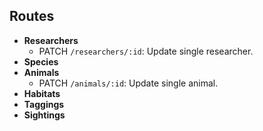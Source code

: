 ## Routes

- **Researchers**
  <!-- - GET `/researchers`: Get all researchers. -->
  <!-- - GET `/researchers/:id`: Get single researcher. -->
  <!-- - POST `/researchers`: Add new researcher. -->
  - PATCH `/researchers/:id`: Update single researcher.
  <!-- - DELETE `/researchers/:id`: Delete single researcher. -->
- **Species**
  <!-- - GET `/species`: Get all species. -->
  <!-- - GET `/species/:id`: Get single species. -->
  <!-- - POST `/species`: Add new species. -->
- **Animals**
  <!-- - GET `/animals`: Get all animals. -->
  <!-- - GET `/animals/:id`: Get single animal. -->
  <!-- - POST `/animals`: Add new animal. -->
  - PATCH `/animals/:id`: Update single animal.
  <!-- - DELETE `/animals/:id`: Delete single animal. -->
- **Habitats**
  <!-- - GET `/habitats`: Get all habitats. -->
  <!-- - GET `/habitats/:id`: Get single habitat. -->
  <!-- - POST `/habitats`: Add new habitat. -->
- **Taggings**
  <!-- - GET `/taggings`: Get all taggings. -->
  <!-- - GET `/taggings/:id`: Get single tagging. -->
  <!-- - GET `/taggings/researchers/:id`: Get all taggings performed by a specific researcher. -->
  <!-- - GET `/taggings/animals/:id`: Get all taggings performed on a specific animal. -->
  <!-- - POST `/taggings`: Add new tagging. -->
- **Sightings**
  <!-- - GET `/sightings`: Get all sightings.
  - GET `/sightings/species/:id`: Get all sightings of a specific species.
  - GET `/sightings/researchers/:id`: Get all sightings for a specific researcher.
  - GET `/sightings/habitats/:id`: Get all sightings for a specific habitat.
  - POST `/sightings`: Add new sighting.
  - DELETE `/sightings/:id`: Delete single sighting. -->

